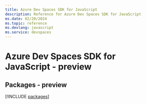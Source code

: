 ```yaml
---
title: Azure Dev Spaces SDK for JavaScript
description: Reference for Azure Dev Spaces SDK for JavaScript
ms.date: 02/20/2024
ms.topic: reference
ms.devlang: javascript
ms.service: devspaces
---
```

# Azure Dev Spaces SDK for JavaScript - preview
## Packages - preview
[!INCLUDE [packages](dev-spaces-index.md)]